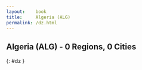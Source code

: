 ```yaml
---
layout:    book
title:     Algeria (ALG)
permalink: /dz.html
---
```


## Algeria (ALG) - 0 Regions, 0 Cities
{: #dz }






 

